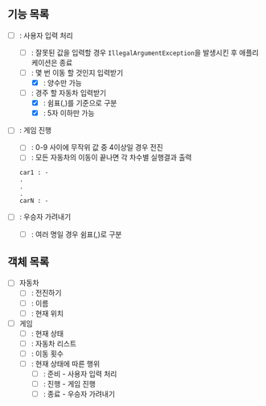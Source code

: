 ## 기능 목록

- [ ] : 사용자 입력 처리
  - [ ] : 잘못된 값을 입력할 경우 `IllegalArgumentException`을 발생시킨 후 애플리케이션은 종료
  - [ ] : 몇 번 이동 할 것인지 입력받기
    - [X] : 양수만 가능
  - [ ] : 경주 할 자동차 입력받기
    - [X] : 쉼표(,)를 기준으로 구분
    - [X] : 5자 이하만 가능

- [ ] : 게임 진행 
  - [ ] : 0-9 사이에 무작위 값 중 4이상일 경우 전진
  - [ ] : 모든 자동차의 이동이 끝나면 각 차수별 실행결과 출력

  ``` 
  car1 : -
  .
  .
  .
  carN : -
  ```

- [ ] : 우승자 가려내기
  - [ ] : 여러 명일 경우 쉼표(,)로 구분

## 객체 목록
- [ ] 자동차
  - [ ] : 전진하기
  - [ ] : 이름
  - [ ] : 현재 위치
- [ ] 게임
  - [ ] : 현재 상태
  - [ ] : 자동차 리스트
  - [ ] : 이동 횟수
  - [ ] : 현재 상태에 따른 행위
    - [ ] : 준비 - 사용자 입력 처리
    - [ ] : 진행 - 게임 진행
    - [ ] : 종료 - 우승자 가려내기